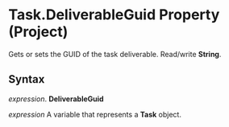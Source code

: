 
# Task.DeliverableGuid Property (Project)

Gets or sets the GUID of the task deliverable. Read/write  **String**.


## Syntax

 _expression_. **DeliverableGuid**

 _expression_ A variable that represents a **Task** object.


